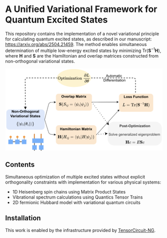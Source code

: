 # A Unified Variational Framework for Quantum Excited States

This repository contains the implementation of a novel variational principle for calculating quantum excited states, as described in our manuscript: https://arxiv.org/abs/2504.21459. The method enables simultaneous determination of multiple low-energy excited states by minimizing $\mathrm{Tr}(\mathbf{S}^{-1}\mathbf{H})$, where $\mathbf{H}$ and $\mathbf{S}$ are the Hamiltonian and overlap matrices constructed from non-orthogonal variational states.

![workflow](assets/workflow.png)

## Contents

Simultaneous optimization of multiple excited states without explicit orthogonality constraints with implementation for various physical systems:

- 1D Heisenberg spin chains using Matrix Product States
- Vibrational spectrum calculations using Quantics Tensor Trains
- 2D fermionic Hubbard model with variational quantum circuits

## Installation

This work is enabled by the infrastructure provided by [TensorCircuit-NG](https://github.com/tensorcircuit/tensorcircuit-ng).
